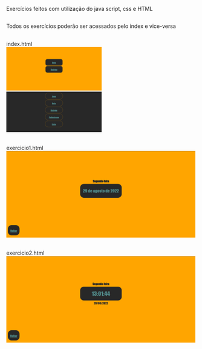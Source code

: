 Exercícios feitos com utilização do java script, css e HTML
##
Todos os exercícios poderão ser acessados pelo index e vice-versa

##
index.html <br>
<img src="zfotoindex.png" width='50%'> <img src="zindex2.png" width='50%'>
##
exercicio1.html <br>
<img src="zfotoex1.png" width='500' margin-left='100px'>
##
exercicio2.html <br>
<img src="zfotoex2.png" width='500' margin-left='100px'>